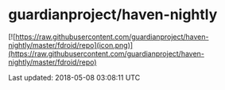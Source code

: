 
# guardianproject/haven-nightly

[![https://raw.githubusercontent.com/guardianproject/haven-nightly/master/fdroid/repo](icon.png)](https://raw.githubusercontent.com/guardianproject/haven-nightly/master/fdroid/repo)

Last updated: 2018-05-08 03:08:11 UTC
